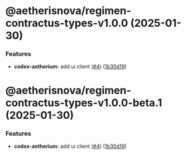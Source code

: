 # @aetherisnova/regimen-contractus-types-v1.0.0 (2025-01-30)


### Features

* **codex-aetherium:** add ui client ([#4](https://github.com/aetheris-nova/regimen-contractus/issues/4)) ([1b30d19](https://github.com/aetheris-nova/regimen-contractus/commit/1b30d1940baad1fb9d0d908cafad96c723af32f5))

# @aetherisnova/regimen-contractus-types-v1.0.0-beta.1 (2025-01-30)


### Features

* **codex-aetherium:** add ui client ([#4](https://github.com/aetheris-nova/regimen-contractus/issues/4)) ([1b30d19](https://github.com/aetheris-nova/regimen-contractus/commit/1b30d1940baad1fb9d0d908cafad96c723af32f5))
